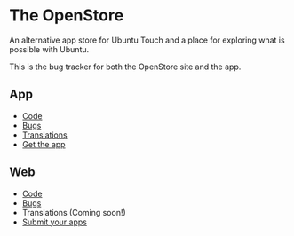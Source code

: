 # The OpenStore

An alternative app store for Ubuntu Touch and a place for exploring what is possible with Ubuntu.

This is the bug tracker for both the OpenStore site and the app.

## App

* [Code](https://code.launchpad.net/~openstore-team/openstore/trunk)
* [Bugs](https://github.com/UbuntuOpenStore/openstore-meta/issues)
* [Translations](https://translations.launchpad.net/openstore)
* [Get the app](https://open.uappexplorer.com/docs#install)

## Web

* [Code](https://github.com/UbuntuOpenStore/openstore-web)
* [Bugs](https://github.com/UbuntuOpenStore/openstore-meta/issues)
* Translations (Coming soon!)
* [Submit your apps](https://open.uappexplorer.com/submit)

